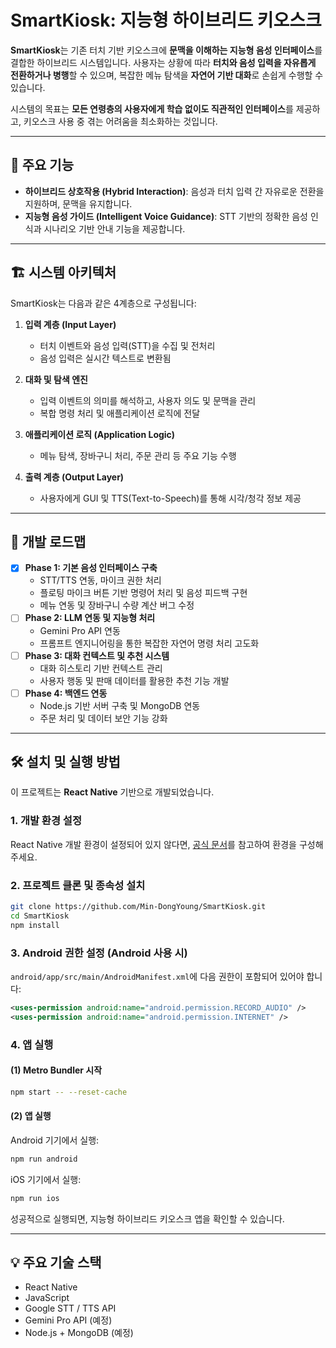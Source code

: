 # SmartKiosk: 지능형 하이브리드 키오스크

**SmartKiosk**는 기존 터치 기반 키오스크에 **문맥을 이해하는 지능형 음성 인터페이스**를 결합한 하이브리드 시스템입니다.
사용자는 상황에 따라 **터치와 음성 입력을 자유롭게 전환하거나 병행**할 수 있으며, 복잡한 메뉴 탐색을 **자연어 기반 대화**로 손쉽게 수행할 수 있습니다.

시스템의 목표는 **모든 연령층의 사용자에게 학습 없이도 직관적인 인터페이스**를 제공하고, 키오스크 사용 중 겪는 어려움을 최소화하는 것입니다.

---

## 🌟 주요 기능

-   **하이브리드 상호작용 (Hybrid Interaction)**: 음성과 터치 입력 간 자유로운 전환을 지원하며, 문맥을 유지합니다.
-   **지능형 음성 가이드 (Intelligent Voice Guidance)**: STT 기반의 정확한 음성 인식과 시나리오 기반 안내 기능을 제공합니다.

---

## 🏗️ 시스템 아키텍처

SmartKiosk는 다음과 같은 4계층으로 구성됩니다:

1.  **입력 계층 (Input Layer)**
    -   터치 이벤트와 음성 입력(STT)을 수집 및 전처리
    -   음성 입력은 실시간 텍스트로 변환됨

2.  **대화 및 탐색 엔진**
    -   입력 이벤트의 의미를 해석하고, 사용자 의도 및 문맥을 관리
    -   복합 명령 처리 및 애플리케이션 로직에 전달

3.  **애플리케이션 로직 (Application Logic)**
    -   메뉴 탐색, 장바구니 처리, 주문 관리 등 주요 기능 수행

4.  **출력 계층 (Output Layer)**
    -   사용자에게 GUI 및 TTS(Text-to-Speech)를 통해 시각/청각 정보 제공

---

## 🚀 개발 로드맵

-   [x] **Phase 1: 기본 음성 인터페이스 구축**
    -   STT/TTS 연동, 마이크 권한 처리
    -   플로팅 마이크 버튼 기반 명령어 처리 및 음성 피드백 구현
    -   메뉴 연동 및 장바구니 수량 계산 버그 수정
-   [ ] **Phase 2: LLM 연동 및 지능형 처리**
    -   Gemini Pro API 연동
    -   프롬프트 엔지니어링을 통한 복잡한 자연어 명령 처리 고도화
-   [ ] **Phase 3: 대화 컨텍스트 및 추천 시스템**
    -   대화 히스토리 기반 컨텍스트 관리
    -   사용자 행동 및 판매 데이터를 활용한 추천 기능 개발
-   [ ] **Phase 4: 백엔드 연동**
    -   Node.js 기반 서버 구축 및 MongoDB 연동
    -   주문 처리 및 데이터 보안 기능 강화

---

## 🛠️ 설치 및 실행 방법

이 프로젝트는 **React Native** 기반으로 개발되었습니다.

### 1. 개발 환경 설정

React Native 개발 환경이 설정되어 있지 않다면, [공식 문서](https://reactnative.dev/docs/environment-setup)를 참고하여 환경을 구성해주세요.

### 2. 프로젝트 클론 및 종속성 설치

```bash
git clone https://github.com/Min-DongYoung/SmartKiosk.git
cd SmartKiosk
npm install
```

### 3. Android 권한 설정 (Android 사용 시)

`android/app/src/main/AndroidManifest.xml`에 다음 권한이 포함되어 있어야 합니다:

```xml
<uses-permission android:name="android.permission.RECORD_AUDIO" />
<uses-permission android:name="android.permission.INTERNET" />
```

### 4. 앱 실행

#### (1) Metro Bundler 시작

```bash
npm start -- --reset-cache
```

#### (2) 앱 실행

Android 기기에서 실행:

```bash
npm run android
```

iOS 기기에서 실행:

```bash
npm run ios
```

성공적으로 실행되면, 지능형 하이브리드 키오스크 앱을 확인할 수 있습니다.

---

## 💡 주요 기술 스택

-   React Native
-   JavaScript
-   Google STT / TTS API
-   Gemini Pro API (예정)
-   Node.js + MongoDB (예정)